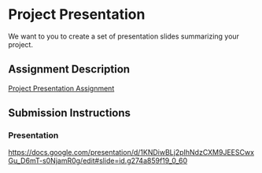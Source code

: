 # Project Presentation
We want to you to create a set of presentation slides summarizing your project.

## Assignment Description
[Project Presentation Assignment](https://education.launchcode.org/liftoff/modules/assignments/project-presentation)

## Submission Instructions

### Presentation
https://docs.google.com/presentation/d/1KNDiwBLj2pIhNdzCXM9JEESCwxGu_D6mT-s0NjamR0g/edit#slide=id.g274a859f19_0_60
